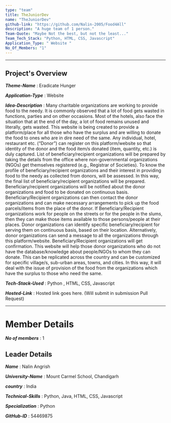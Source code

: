 ```yaml
---
type: "team"                                                        
title: TheJuniorDev
name: "TheJuniorDev"
github-link: "https://github.com/Nalin-2005/Food4All"
description: "A huge team of 1 person."
Team-Quote: "Maybe Not the best, but not the least..."
Team_Tech_Stack: "Python, HTML, CSS, Javascript"
Application_Type: " Website "
No_Of_Members: "1"
---
```


---

## Project's Overview

_**Theme-Name**_ : Eradicate Hunger

_**Application-Type**_ :  Website 

_**Idea-Description**_ :  Many charitable organizations are working to provide food to the needy. It is commonly observed that a lot of food gets wasted in functions, parties and on other occasions. Most of the hotels, also face the situation that at the end of the day, a lot of food remains unused and literally, gets wasted. This website is being created to provide a platform/place for all those who have the surplus and are willing to donate the food to ones who are in dire need of the same. Any individual, hotel, restaurant etc. (“Donor”) can register on this platform/website so that identity of the donor and the food item/s donated (item, quantity, etc.) is duly captured. 
List of beneficiary/recipient organizations will be prepared by taking the details from the office where non-governmental organizations (NGOs) get themselves registered (e.g., Registrar of Societies). To know the profile of beneficiary/recipient organizations and their interest in providing food to the needy as collected from donors, will be assessed. In this way, the final list of beneficiary/recipient organizations will be prepared. Beneficiary/recipient organizations will be notified about the donor organizations and food to be donated on continuous basis. Beneficiary/Recipient organizations can then contact the donor organizations and can make necessary arrangements to pick up the food parcels/items from the place of the donor. If Beneficiary/Recipient organizations work for people on the streets or for the people in the slums, then they can make those items available to those persons/people at their places. Donor organizations can identify specific beneficiary/recipient for serving them on continuous basis, based on their location. Alternatively, donor organizations can send a message to all the organizations through this platform/website. Beneficiary/Recipient organizations will get confirmation. 
This website will help those donor organizations who do not have the database/knowledge about people/NGOs to whom they can donate. This can be replicated across the country and can be customized for specific village/s, sub-urban areas, towns, and cities. In this way, it will deal with the issue of provision of the food from the organizations which have the surplus to those who need the same. 



_**Tech-Stack-Used**_ :   Python , HTML, CSS, Javascript

<!-- _**GitHub-Link**_ :   https://github.com/Nalin-2005/Food4All  -->

_**Hosted-Link**_ :    Hosted link goes here. (Will submit in submission Pull Request)

---

# Member Details

_**No of members**_ : 1

## Leader Details

_**Name**_ : Nalin Angrish

_**University-Name**_ : Mount Carmel School, Chandigarh

_**country**_ : India
 
_**Technical-Skills**_ : Python, Java, HTML, CSS, Javascript

_**Specialization**_ : Python

_**GitHub-ID**_ :  54469875
